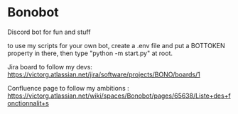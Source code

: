 # Bonobot
Discord bot for fun and stuff

to use my scripts for your own bot, create a .env file and put a BOTTOKEN property in there, then type "python -m start.py" at root.


Jira board to follow my devs: https://victorg.atlassian.net/jira/software/projects/BONO/boards/1

Confluence page to follow my ambitions : https://victorg.atlassian.net/wiki/spaces/Bonobot/pages/65638/Liste+des+fonctionnalit+s
